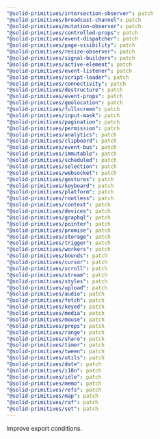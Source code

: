```yaml
---
"@solid-primitives/intersection-observer": patch
"@solid-primitives/broadcast-channel": patch
"@solid-primitives/mutation-observer": patch
"@solid-primitives/controlled-props": patch
"@solid-primitives/event-dispatcher": patch
"@solid-primitives/page-visibility": patch
"@solid-primitives/resize-observer": patch
"@solid-primitives/signal-builders": patch
"@solid-primitives/active-element": patch
"@solid-primitives/event-listener": patch
"@solid-primitives/script-loader": patch
"@solid-primitives/connectivity": patch
"@solid-primitives/destructure": patch
"@solid-primitives/event-props": patch
"@solid-primitives/geolocation": patch
"@solid-primitives/fullscreen": patch
"@solid-primitives/input-mask": patch
"@solid-primitives/pagination": patch
"@solid-primitives/permission": patch
"@solid-primitives/analytics": patch
"@solid-primitives/clipboard": patch
"@solid-primitives/event-bus": patch
"@solid-primitives/immutable": patch
"@solid-primitives/scheduled": patch
"@solid-primitives/selection": patch
"@solid-primitives/websocket": patch
"@solid-primitives/gestures": patch
"@solid-primitives/keyboard": patch
"@solid-primitives/platform": patch
"@solid-primitives/rootless": patch
"@solid-primitives/context": patch
"@solid-primitives/devices": patch
"@solid-primitives/graphql": patch
"@solid-primitives/pointer": patch
"@solid-primitives/promise": patch
"@solid-primitives/storage": patch
"@solid-primitives/trigger": patch
"@solid-primitives/workers": patch
"@solid-primitives/bounds": patch
"@solid-primitives/cursor": patch
"@solid-primitives/scroll": patch
"@solid-primitives/stream": patch
"@solid-primitives/styles": patch
"@solid-primitives/upload": patch
"@solid-primitives/audio": patch
"@solid-primitives/fetch": patch
"@solid-primitives/keyed": patch
"@solid-primitives/media": patch
"@solid-primitives/mouse": patch
"@solid-primitives/props": patch
"@solid-primitives/range": patch
"@solid-primitives/share": patch
"@solid-primitives/timer": patch
"@solid-primitives/tween": patch
"@solid-primitives/utils": patch
"@solid-primitives/date": patch
"@solid-primitives/i18n": patch
"@solid-primitives/idle": patch
"@solid-primitives/memo": patch
"@solid-primitives/refs": patch
"@solid-primitives/map": patch
"@solid-primitives/raf": patch
"@solid-primitives/set": patch
---
```


Improve export conditions.
